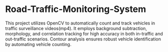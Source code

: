 # Road-Traffic-Monitoring-System
This project utilizes OpenCV to automatically count and track vehicles in traffic surveillance videos(mp4). It employs background subtraction, morphology, and correlation tracking for high accuracy in both in-traffic and out-traffic scenarios. Contour analysis ensures robust vehicle identification by automating vehicle counting.
